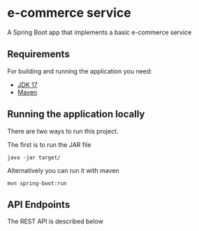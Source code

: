 e-commerce service
===

A Spring Boot app that implements a basic e-commerce service

## Requirements

For building and running the application you need:

- [JDK 17](https://www.oracle.com/java/technologies/downloads/#java17)
- [Maven](https://maven.apache.org/download.cgi)

## Running the application locally

There are two ways to run this project.

The first is to run the JAR file

```shell
java -jar target/
```

Alternatively you can run it with maven

```shell
mvn spring-boot:run
```

## API Endpoints
The REST API is described below

